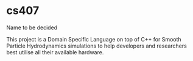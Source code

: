 # cs407 
Name to be decided

This project is a Domain Specific Language on top of C++ for Smooth Particle Hydrodynamics simulations to help developers and researchers best utilise all their available hardware.
